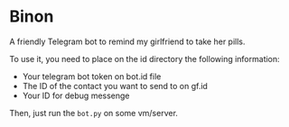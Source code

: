# Binon
A friendly Telegram bot to remind my girlfriend to take her pills.

To use it, you need to place on the id directory the following information:
* Your telegram bot token on bot.id file
* The ID of the contact you want to send to on gf.id
* Your ID for debug messenge

Then, just run the ```bot.py``` on some vm/server.
